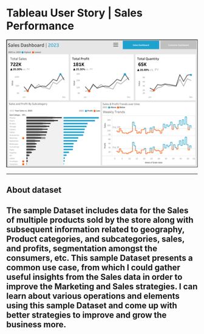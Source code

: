 # Tableau User Story | Sales Performance

![alt text](https://github.com/knagabharathi/Tableau/blob/main/Sales%20Dashboard.png)

---
## About dataset

The sample Dataset includes data for the Sales of multiple products sold by the store along with subsequent information related to geography, Product categories, and subcategories, sales, and profits, segmentation amongst the consumers, etc. This sample Dataset presents a common use case, from which I could gather useful insights from the Sales data in order to improve the Marketing and Sales strategies. I can learn about various operations and elements using this sample Dataset and come up with better strategies to improve and grow the business more.
---
